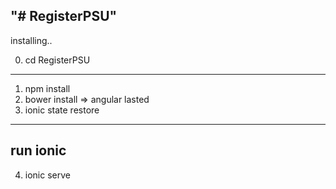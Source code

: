 "# RegisterPSU" 
----------------------
installing..

0. cd RegisterPSU
----------------------
1. npm install
2. bower install
	=> angular lasted
3. ionic state restore
----------------------
run ionic
----------------------
4. ionic serve